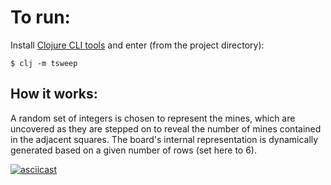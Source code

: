 # To run:

Install [Clojure CLI tools](https://clojure.org/guides/getting_started) and enter (from the project directory):

    $ clj -m tsweep

## How it works:

A random set of integers is chosen to represent the mines, which are uncovered as they are stepped on to reveal the number of mines contained in the adjacent squares. The board's internal representation is dynamically generated based on a given number of rows (set here to 6).

[![asciicast](https://asciinema.org/a/177672.png)](https://asciinema.org/a/177672)
